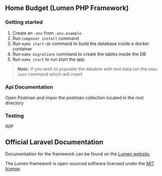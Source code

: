 ## Home Budget (Lumen PHP Framework)

### Getting started

1. Create an `.env` from `.env.example`
2. Run `composer install` command
3. Run `make start-db` command to build the database inside a docker container
4. Run `make migrations` command to create the tables inside the DB
5. Run `make start` to run start the app

> **Note:** If you wish to populate the databse with test data run the `make seed` command which will insert

### Api Documentation

Open Postman and impor the postman collection located in the root directory

### Testing

WIP

## Official Laravel Documentation

Documentation for the framework can be found on the [Lumen website](https://lumen.laravel.com/docs).

The Lumen framework is open-sourced software licensed under the [MIT license](https://opensource.org/licenses/MIT).
